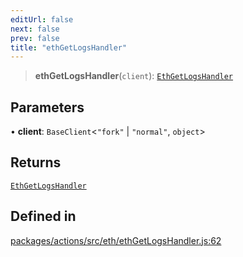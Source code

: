 ```yaml
---
editUrl: false
next: false
prev: false
title: "ethGetLogsHandler"
---
```


> **ethGetLogsHandler**(`client`): [`EthGetLogsHandler`](/reference/tevm/actions/type-aliases/ethgetlogshandler/)

## Parameters

• **client**: `BaseClient`\<`"fork"` \| `"normal"`, `object`\>

## Returns

[`EthGetLogsHandler`](/reference/tevm/actions/type-aliases/ethgetlogshandler/)

## Defined in

[packages/actions/src/eth/ethGetLogsHandler.js:62](https://github.com/evmts/tevm-monorepo/blob/main/packages/actions/src/eth/ethGetLogsHandler.js#L62)
